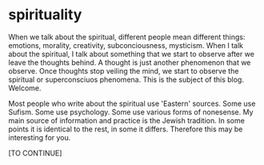 # spirituality

When we talk about the spiritual, different people mean different things: emotions, morality, creativity, subconciousness, mysticism.
When I talk about the spiritual, I talk about something that we start to observe after we leave the thoughts behind.
A thought is just another phenomenon that we observe. Once thoughts stop veiling the mind, we start to observe the spiritual or superconsciuos phenomena. This is the subject of this blog. Welcome.

Most people who write about the spiritual use 'Eastern' sources. Some use Sufism. Some use psychology. Some use various forms of nonesense. My main source of information and practice is the Jewish tradition. In some points it is identical to the rest, in some it differs. Therefore this may be interesting for you.

[TO CONTINUE]
